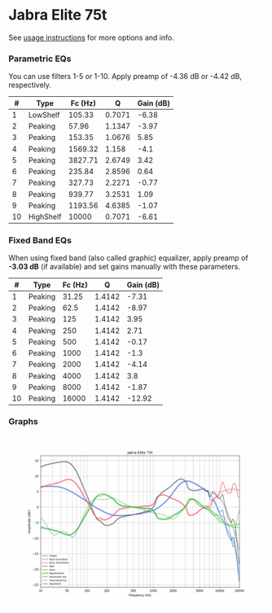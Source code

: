 # Jabra Elite 75t
See [usage instructions](https://github.com/jaakkopasanen/AutoEq#usage) for more options and info.

### Parametric EQs
You can use filters 1-5 or 1-10. Apply preamp of -4.36 dB or -4.42 dB, respectively.

|   # | Type      |   Fc (Hz) |      Q |   Gain (dB) |
|-----|-----------|-----------|--------|-------------|
|   1 | LowShelf  |    105.33 | 0.7071 |       -6.38 |
|   2 | Peaking   |     57.96 | 1.1347 |       -3.97 |
|   3 | Peaking   |    153.35 | 1.0676 |        5.85 |
|   4 | Peaking   |   1569.32 | 1.158  |       -4.1  |
|   5 | Peaking   |   3827.71 | 2.6749 |        3.42 |
|   6 | Peaking   |    235.84 | 2.8596 |        0.64 |
|   7 | Peaking   |    327.73 | 2.2271 |       -0.77 |
|   8 | Peaking   |    939.77 | 3.2531 |        1.09 |
|   9 | Peaking   |   1193.56 | 4.6385 |       -1.07 |
|  10 | HighShelf |  10000    | 0.7071 |       -6.61 |

### Fixed Band EQs
When using fixed band (also called graphic) equalizer, apply preamp of **-3.03 dB** (if available) and set gains manually with these parameters.

|   # | Type    |   Fc (Hz) |      Q |   Gain (dB) |
|-----|---------|-----------|--------|-------------|
|   1 | Peaking |     31.25 | 1.4142 |       -7.31 |
|   2 | Peaking |     62.5  | 1.4142 |       -8.97 |
|   3 | Peaking |    125    | 1.4142 |        3.95 |
|   4 | Peaking |    250    | 1.4142 |        2.71 |
|   5 | Peaking |    500    | 1.4142 |       -0.17 |
|   6 | Peaking |   1000    | 1.4142 |       -1.3  |
|   7 | Peaking |   2000    | 1.4142 |       -4.14 |
|   8 | Peaking |   4000    | 1.4142 |        3.8  |
|   9 | Peaking |   8000    | 1.4142 |       -1.87 |
|  10 | Peaking |  16000    | 1.4142 |      -12.92 |

### Graphs
![](./Jabra%20Elite%2075t.png)

